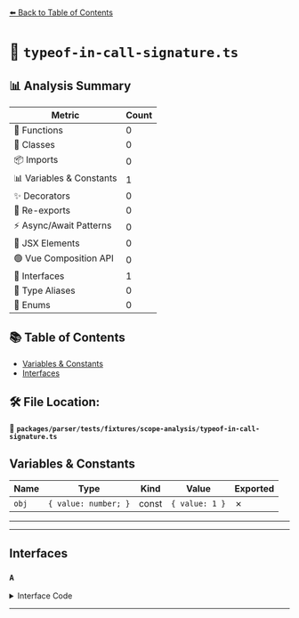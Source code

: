 [⬅️ Back to Table of Contents](../../../../../index.md)

# 📄 `typeof-in-call-signature.ts`

## 📊 Analysis Summary

| Metric | Count |
|--------|-------|
| 🔧 Functions | 0 |
| 🧱 Classes | 0 |
| 📦 Imports | 0 |
| 📊 Variables & Constants | 1 |
| ✨ Decorators | 0 |
| 🔄 Re-exports | 0 |
| ⚡ Async/Await Patterns | 0 |
| 💠 JSX Elements | 0 |
| 🟢 Vue Composition API | 0 |
| 📐 Interfaces | 1 |
| 📑 Type Aliases | 0 |
| 🎯 Enums | 0 |

## 📚 Table of Contents

- [Variables & Constants](#variables-constants)
- [Interfaces](#interfaces)

## 🛠️ File Location:
📂 **`packages/parser/tests/fixtures/scope-analysis/typeof-in-call-signature.ts`**

## Variables & Constants

| Name | Type | Kind | Value | Exported |
|------|------|------|-------|----------|
| `obj` | `{ value: number; }` | const | `{ value: 1 }` | ✗ |


---


---

## Interfaces

### `A`

<details><summary>Interface Code</summary>

```ts
interface A {
  <T extends typeof obj>(a: typeof obj, b: T): typeof obj;
  new <T extends typeof obj>(a: typeof obj, b: T): typeof obj;
}
```
</details>


---